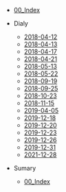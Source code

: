 - [00_Index](00_Index.md)

- Dialy
  - [2018-04-12](Dialy/2018/2018-04-12.md)
  - [2018-04-13](Dialy/2018/2018-04-13.md)
  - [2018-04-17](Dialy/2018/2018-04-17.md)
  - [2018-04-21](Dialy/2018/2018-04-21.md)
  - [2018-05-13](Dialy/2018/2018-05-13.md)
  - [2018-05-22](Dialy/2018/2018-05-22.md)
  - [2018-09-19](Dialy/2018/2018-09-19.md)
  - [2018-09-25](Dialy/2018/2018-09-25.md)
  - [2018-10-23](Dialy/2018/2018-10-23.md)
  - [2018-11-15](Dialy/2018/2018-11-15.md)
  - [2019-04-05](Dialy/2019/2019-04-05.md)
  - [2019-12-18](Dialy/2019/2019-12-18.md)
  - [2019-12-20](Dialy/2019/2019-12-20.md)
  - [2019-12-23](Dialy/2019/2019-12-23.md)
  - [2019-12-26](Dialy/2019/2019-12-26.md)
  - [2019-12-31](Dialy/2019/2019-12-31.md)
  - [2021-12-28](Dialy/2021/2021-12-28.md)

- Sumary
  - [00_Index](Sumary/00_Index.md)
